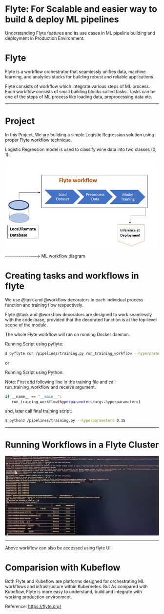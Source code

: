 # Flyte: For Scalable and easier way to build & deploy ML pipelines
Understanding Flyte features and its use cases in ML pipeline building and deployment in Production Environment.

# Flyte
Flyte is a workflow orchestrator that seamlessly unifies data, machine learning, and analytics stacks for building robust and reliable applications.

Flyte consists of workflow which integrate various steps of ML process. Each workflow consists of small building blocks called tasks.
Tasks can be one of the steps of ML process like loading data, preprocessing data etc.

*******************************************
# Project
In this Project, We are building a simple Logistic Regression solution using proper Flyte workflow technique.

Logistic Regression model is used to classify wine data into two classes (0, 1).

![](https://github.com/joshir199/Flyte-For-scalable-way-to-build-deploy-ML-pipelines/blob/main/images/training_workflow_diagram.png)

---------------> ML workflow diagram


# Creating tasks and workflows in flyte
We use @task and @workflow decorators in each individual process function and training flow respectively.
 
Flyte @task and @workflow decorators are designed to work seamlessly with the code-base, provided that the decorated function is at the top-level scope of the module.

The whole Flyte workflow will run on running Docker daemon.

Running Script using pyflyte:
```bash
$ pyflyte run /pipelines/training.py run_training_workflow --hyperparameters '{"C": 0.15}'
```

or

Running Script using Python:

Note: First add following line in the training file and call run_training_workflow and receive argument.
```bash
if __name__ == "__main__":
   run_training_workflow(hyperparameters=args.hyperparameters)
```
and, later call final training script:
```bash
$ python3 /pipelines/training.py --hyperparameters 0.15
```
***********************************************
# Running Workflows in a Flyte Cluster

![](https://github.com/joshir199/Flyte-For-scalable-way-to-build-deploy-ML-pipelines/blob/main/images/running%20instances%20of%20flyte.jpg)

**************************************************
Above workflow can also be accessed using flyte UI.

# Comparision with Kubeflow
Both Flyte and Kubeflow are platforms designed for orchestrating ML workflows and infrastructure within Kubernetes.
But As compared with Kubeflow, Flyte is more easy to understand, build and integrate with working production environment.

Reference: https://flyte.org/


